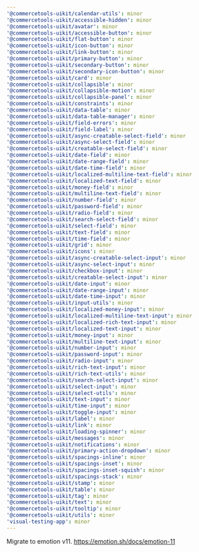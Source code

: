 ```yaml
---
'@commercetools-uikit/calendar-utils': minor
'@commercetools-uikit/accessible-hidden': minor
'@commercetools-uikit/avatar': minor
'@commercetools-uikit/accessible-button': minor
'@commercetools-uikit/flat-button': minor
'@commercetools-uikit/icon-button': minor
'@commercetools-uikit/link-button': minor
'@commercetools-uikit/primary-button': minor
'@commercetools-uikit/secondary-button': minor
'@commercetools-uikit/secondary-icon-button': minor
'@commercetools-uikit/card': minor
'@commercetools-uikit/collapsible': minor
'@commercetools-uikit/collapsible-motion': minor
'@commercetools-uikit/collapsible-panel': minor
'@commercetools-uikit/constraints': minor
'@commercetools-uikit/data-table': minor
'@commercetools-uikit/data-table-manager': minor
'@commercetools-uikit/field-errors': minor
'@commercetools-uikit/field-label': minor
'@commercetools-uikit/async-creatable-select-field': minor
'@commercetools-uikit/async-select-field': minor
'@commercetools-uikit/creatable-select-field': minor
'@commercetools-uikit/date-field': minor
'@commercetools-uikit/date-range-field': minor
'@commercetools-uikit/date-time-field': minor
'@commercetools-uikit/localized-multiline-text-field': minor
'@commercetools-uikit/localized-text-field': minor
'@commercetools-uikit/money-field': minor
'@commercetools-uikit/multiline-text-field': minor
'@commercetools-uikit/number-field': minor
'@commercetools-uikit/password-field': minor
'@commercetools-uikit/radio-field': minor
'@commercetools-uikit/search-select-field': minor
'@commercetools-uikit/select-field': minor
'@commercetools-uikit/text-field': minor
'@commercetools-uikit/time-field': minor
'@commercetools-uikit/grid': minor
'@commercetools-uikit/icons': minor
'@commercetools-uikit/async-creatable-select-input': minor
'@commercetools-uikit/async-select-input': minor
'@commercetools-uikit/checkbox-input': minor
'@commercetools-uikit/creatable-select-input': minor
'@commercetools-uikit/date-input': minor
'@commercetools-uikit/date-range-input': minor
'@commercetools-uikit/date-time-input': minor
'@commercetools-uikit/input-utils': minor
'@commercetools-uikit/localized-money-input': minor
'@commercetools-uikit/localized-multiline-text-input': minor
'@commercetools-uikit/localized-rich-text-input': minor
'@commercetools-uikit/localized-text-input': minor
'@commercetools-uikit/money-input': minor
'@commercetools-uikit/multiline-text-input': minor
'@commercetools-uikit/number-input': minor
'@commercetools-uikit/password-input': minor
'@commercetools-uikit/radio-input': minor
'@commercetools-uikit/rich-text-input': minor
'@commercetools-uikit/rich-text-utils': minor
'@commercetools-uikit/search-select-input': minor
'@commercetools-uikit/select-input': minor
'@commercetools-uikit/select-utils': minor
'@commercetools-uikit/text-input': minor
'@commercetools-uikit/time-input': minor
'@commercetools-uikit/toggle-input': minor
'@commercetools-uikit/label': minor
'@commercetools-uikit/link': minor
'@commercetools-uikit/loading-spinner': minor
'@commercetools-uikit/messages': minor
'@commercetools-uikit/notifications': minor
'@commercetools-uikit/primary-action-dropdown': minor
'@commercetools-uikit/spacings-inline': minor
'@commercetools-uikit/spacings-inset': minor
'@commercetools-uikit/spacings-inset-squish': minor
'@commercetools-uikit/spacings-stack': minor
'@commercetools-uikit/stamp': minor
'@commercetools-uikit/table': minor
'@commercetools-uikit/tag': minor
'@commercetools-uikit/text': minor
'@commercetools-uikit/tooltip': minor
'@commercetools-uikit/utils': minor
'visual-testing-app': minor
---
```


Migrate to emotion v11. https://emotion.sh/docs/emotion-11
